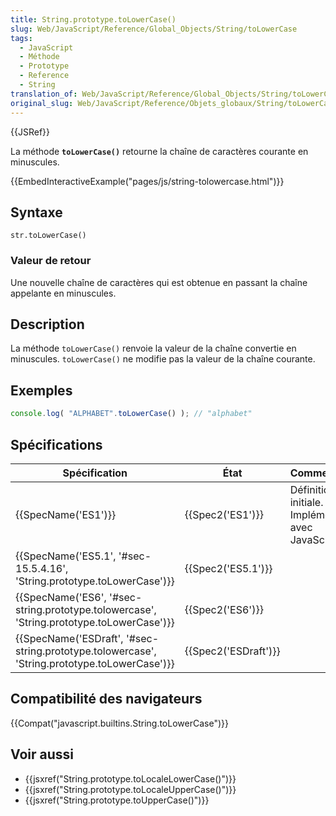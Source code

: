 ```yaml
---
title: String.prototype.toLowerCase()
slug: Web/JavaScript/Reference/Global_Objects/String/toLowerCase
tags:
  - JavaScript
  - Méthode
  - Prototype
  - Reference
  - String
translation_of: Web/JavaScript/Reference/Global_Objects/String/toLowerCase
original_slug: Web/JavaScript/Reference/Objets_globaux/String/toLowerCase
---
```

{{JSRef}}

La méthode **`toLowerCase()`** retourne la chaîne de caractères courante en minuscules.

{{EmbedInteractiveExample("pages/js/string-tolowercase.html")}}

## Syntaxe

    str.toLowerCase()

### Valeur de retour

Une nouvelle chaîne de caractères qui est obtenue en passant la chaîne appelante en minuscules.

## Description

La méthode `toLowerCase()` renvoie la valeur de la chaîne convertie en minuscules. `toLowerCase()` ne modifie pas la valeur de la chaîne courante.

## Exemples

```js
console.log( "ALPHABET".toLowerCase() ); // "alphabet"
```

## Spécifications

| Spécification                                                                                                                | État                         | Commentaires                                          |
| ---------------------------------------------------------------------------------------------------------------------------- | ---------------------------- | ----------------------------------------------------- |
| {{SpecName('ES1')}}                                                                                                     | {{Spec2('ES1')}}         | Définition initiale. Implémentée avec JavaScript 1.0. |
| {{SpecName('ES5.1', '#sec-15.5.4.16', 'String.prototype.toLowerCase')}}                             | {{Spec2('ES5.1')}}     |                                                       |
| {{SpecName('ES6', '#sec-string.prototype.tolowercase', 'String.prototype.toLowerCase')}}         | {{Spec2('ES6')}}         |                                                       |
| {{SpecName('ESDraft', '#sec-string.prototype.tolowercase', 'String.prototype.toLowerCase')}} | {{Spec2('ESDraft')}} |                                                       |

## Compatibilité des navigateurs

{{Compat("javascript.builtins.String.toLowerCase")}}

## Voir aussi

- {{jsxref("String.prototype.toLocaleLowerCase()")}}
- {{jsxref("String.prototype.toLocaleUpperCase()")}}
- {{jsxref("String.prototype.toUpperCase()")}}
